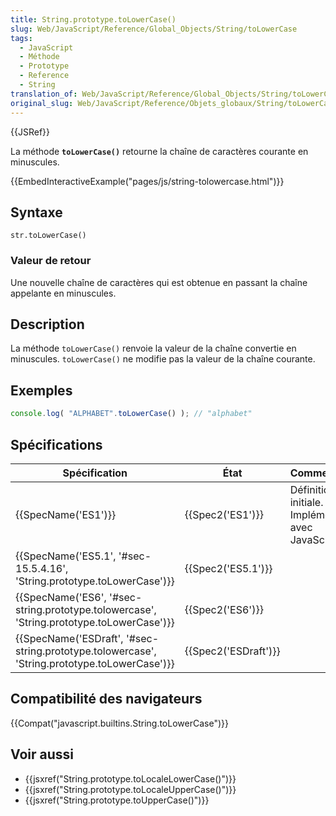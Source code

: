 ```yaml
---
title: String.prototype.toLowerCase()
slug: Web/JavaScript/Reference/Global_Objects/String/toLowerCase
tags:
  - JavaScript
  - Méthode
  - Prototype
  - Reference
  - String
translation_of: Web/JavaScript/Reference/Global_Objects/String/toLowerCase
original_slug: Web/JavaScript/Reference/Objets_globaux/String/toLowerCase
---
```

{{JSRef}}

La méthode **`toLowerCase()`** retourne la chaîne de caractères courante en minuscules.

{{EmbedInteractiveExample("pages/js/string-tolowercase.html")}}

## Syntaxe

    str.toLowerCase()

### Valeur de retour

Une nouvelle chaîne de caractères qui est obtenue en passant la chaîne appelante en minuscules.

## Description

La méthode `toLowerCase()` renvoie la valeur de la chaîne convertie en minuscules. `toLowerCase()` ne modifie pas la valeur de la chaîne courante.

## Exemples

```js
console.log( "ALPHABET".toLowerCase() ); // "alphabet"
```

## Spécifications

| Spécification                                                                                                                | État                         | Commentaires                                          |
| ---------------------------------------------------------------------------------------------------------------------------- | ---------------------------- | ----------------------------------------------------- |
| {{SpecName('ES1')}}                                                                                                     | {{Spec2('ES1')}}         | Définition initiale. Implémentée avec JavaScript 1.0. |
| {{SpecName('ES5.1', '#sec-15.5.4.16', 'String.prototype.toLowerCase')}}                             | {{Spec2('ES5.1')}}     |                                                       |
| {{SpecName('ES6', '#sec-string.prototype.tolowercase', 'String.prototype.toLowerCase')}}         | {{Spec2('ES6')}}         |                                                       |
| {{SpecName('ESDraft', '#sec-string.prototype.tolowercase', 'String.prototype.toLowerCase')}} | {{Spec2('ESDraft')}} |                                                       |

## Compatibilité des navigateurs

{{Compat("javascript.builtins.String.toLowerCase")}}

## Voir aussi

- {{jsxref("String.prototype.toLocaleLowerCase()")}}
- {{jsxref("String.prototype.toLocaleUpperCase()")}}
- {{jsxref("String.prototype.toUpperCase()")}}
